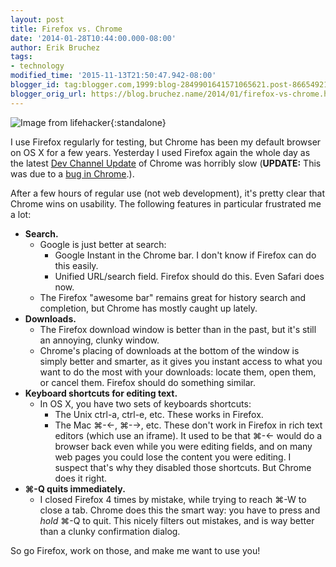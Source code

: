 ```yaml
---
layout: post
title: Firefox vs. Chrome
date: '2014-01-28T10:44:00.000-08:00'
author: Erik Bruchez
tags:
- technology
modified_time: '2015-11-13T21:50:47.942-08:00'
blogger_id: tag:blogger.com,1999:blog-2849901641571065621.post-8665492127808090390
blogger_orig_url: https://blog.bruchez.name/2014/01/firefox-vs-chrome.html
---
```


![Image from lifehacker](https://raw.githubusercontent.com/ebruchez/public/master/Blog%20posts/images/2014-01-28-firefox-chrome.jpg){:standalone}

I use Firefox regularly for testing, but Chrome has been my default browser on OS X for a few years. Yesterday I used Firefox again the whole day as the latest [Dev Channel Update](http://googlechromereleases.blogspot.com/2014/01/dev-channel-update_21.html) of Chrome was horribly slow (__UPDATE:__ This was due to a [bug in Chrome](https://code.google.com/p/chromium/issues/detail?id=338139).).

After a few hours of regular use (not web development), it's pretty clear that Chrome wins on usability. The following features in particular frustrated me a lot:

- __Search.__
    - Google is just better at search:
        - Google Instant in the Chrome bar. I don't know if Firefox can do this easily.
        - Unified URL/search field. Firefox should do this. Even Safari does now.
    - The Firefox "awesome bar" remains great for history search and completion, but Chrome has mostly caught up lately.
- __Downloads.__
    - The Firefox download window is better than in the past, but it's still an annoying, clunky window.
    - Chrome's placing of downloads at the bottom of the window is simply better and smarter, as it gives you instant access to what you want to do the most with your downloads: locate them, open them, or cancel them. Firefox should do something similar.
- __Keyboard shortcuts for editing text.__
    - In OS X, you have two sets of keyboards shortcuts:
        - The Unix ctrl-a, ctrl-e, etc. These works in Firefox.
        - The Mac ⌘-←, ⌘-→, etc. These don't work in Firefox in rich text editors (which use an iframe). It used to be that ⌘-← would do a browser back even while you were editing fields, and on many web pages you could lose the content you were editing. I suspect that's why they disabled those shortcuts. But Chrome does it right.
- __⌘-Q quits immediately.__
    - I closed Firefox 4 times by mistake, while trying to reach ⌘-W to close a tab. Chrome does this the smart way: you have to press and *hold* ⌘-Q to quit. This nicely filters out mistakes, and is way better than a clunky confirmation dialog.

So go Firefox, work on those, and make me want to use you!

[^1]: http://lifehacker.com/chrome-vs-firefox-your-best-arguments-1462628969
